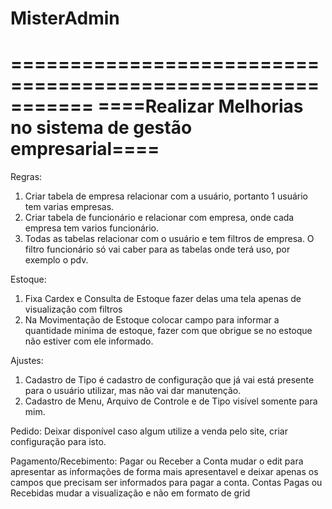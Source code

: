 # MisterAdmin


===========================================================
====Realizar Melhorias no sistema de gestão empresarial====
===========================================================

Regras:
1) Criar tabela de empresa relacionar com a usuário, portanto 1 usuário tem varias empresas.
2) Criar tabela de funcionário e relacionar com empresa, onde cada empresa tem varios funcionário.
3) Todas as tabelas relacionar com o usuário e tem filtros de empresa. O filtro funcionário só vai caber para as tabelas onde terá uso, por exemplo o pdv.


Estoque:
1) Fixa Cardex e Consulta de Estoque fazer delas uma tela apenas de visualização com filtros
2) Na Movimentação de Estoque colocar campo para informar a quantidade minima de estoque, fazer com que obrigue se no estoque não estiver com ele informado.

Ajustes:
1) Cadastro de Tipo é cadastro de configuração que já vai está presente para o usuário utilizar, mas não vai dar manutenção.
2) Cadastro de Menu, Arquivo de Controle e de Tipo visível somente para mim.

Pedido:
Deixar disponível caso algum utilize a venda pelo site, criar configuração para isto.

Pagamento/Recebimento:
Pagar ou Receber a Conta mudar o edit para apresentar as informações de forma mais apresentavel e deixar apenas os campos que precisam ser informados para pagar a conta.
Contas Pagas ou Recebidas mudar a visualização e não em formato de grid
